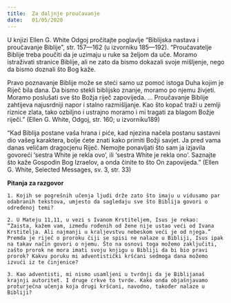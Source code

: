 ```yaml
---
title:  Za daljnje proučavanje
date:   01/05/2020
---
```


U knjizi Ellen G. White Odgoj pročitajte poglavlje “Biblijska nastava i proučavanje Biblije”, str. 157—162 (u izvorniku 185—192).
“Proučavatelje Biblije treba poučiti da je uzimaju u ruke sa željom da uče. Moramo istraživati stranice Biblije, ali ne zato da bismo dokazali svoje mišljenje, nego da bismo doznali što Bog kaže.

Pravo poznavanje Biblije može se steći samo uz pomoć istoga Duha kojim je Riječ bila dana. Da bismo stekli biblijsko znanje, moramo po njemu živjeti. Moramo poslušati sve što Božja riječ zapovijeda. ... Proučavanje Biblije zahtijeva najusrdniji napor i stalno razmišljanje. Kao što kopač traži u zemlji riznice zlata, tako ozbiljno i ustrajno moramo i mi tragati za blagom Božje riječi.” (Ellen G. White, Odgoj, str. 160; u izvorniku189)

“Kad Biblija postane vaša hrana i piće, kad njezina načela postanu sastavni dio vašeg karaktera, bolje ćete znati kako primiti Božji savjet. Ja pred vama danas veličam dragocjenu Riječ. Nemojte ponavljati što sam ja izjavila govoreći ‘sestra White je rekla ovo’, ili ‘sestra White je rekla ono’. Saznajte što kaže Gospodin Bog Izraelov, a onda činite to što On zapovijeda.” (Ellen G. White, Selected Messages, sv. 3, str. 33)

**Pitanja za razgovor**

`1.	Kojih se pogrešnih učenja ljudi drže zato što imaju u vidusamo par odabranih tekstova, umjesto da sagledaju sve što Biblija govori o određenoj temi?`

`2.	U Mateju 11,11, u vezi s Ivanom Krstiteljem, Isus je rekao: “Zaista, kažem vam, između rođenih od žene nije ustao veći od Ivana Krstitelja. Ali najmanji u kraljevstvu nebeskom veći je od njega.” Premda je riječ o proroku čiji se spisi ne nalaze u Bibliji, Isus ipak na takav način govori o njemu. Što na osnovi toga možemo zaključiti, zašto prorok ne mora imati svoju knjigu u Bibliji da bi bio pravi prorok? Kakvu poruku mi adventistički kršćani sedmoga dana možemo izvući iz te činjenice?`

`3.	Kao adventisti, mi nismo usamljeni u tvrdnji da je Biblijanaš krajnji autoritet. I druge crkve to tvrde. Kako onda objašnjavamo proturječna učenja koja drugi kršćani, navodno, također nalaze u Bibliji?`
